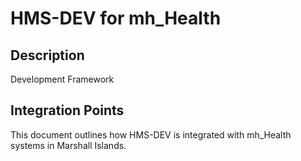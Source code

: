 # HMS-DEV for mh_Health

## Description

Development Framework

## Integration Points

This document outlines how HMS-DEV is integrated with mh_Health systems in Marshall Islands.
